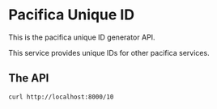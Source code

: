 # Pacifica Unique ID

This is the pacifica unique ID generator API.

This service provides unique IDs for other pacifica services.

## The API

```
curl http://localhost:8000/10
```
